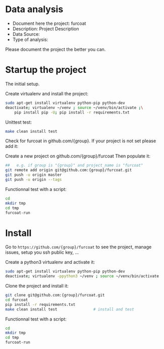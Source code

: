 # Data analysis
- Document here the project: furcoat
- Description: Project Description
- Data Source:
- Type of analysis:

Please document the project the better you can.

# Startup the project

The initial setup.

Create virtualenv and install the project:
```bash
sudo apt-get install virtualenv python-pip python-dev
deactivate; virtualenv ~/venv ; source ~/venv/bin/activate ;\
    pip install pip -U; pip install -r requirements.txt
```

Unittest test:
```bash
make clean install test
```

Check for furcoat in github.com/{group}. If your project is not set please add it:

Create a new project on github.com/{group}/furcoat
Then populate it:

```bash
##   e.g. if group is "{group}" and project_name is "furcoat"
git remote add origin git@github.com:{group}/furcoat.git
git push -u origin master
git push -u origin --tags
```

Functionnal test with a script:

```bash
cd
mkdir tmp
cd tmp
furcoat-run
```

# Install

Go to `https://github.com/{group}/furcoat` to see the project, manage issues,
setup you ssh public key, ...

Create a python3 virtualenv and activate it:

```bash
sudo apt-get install virtualenv python-pip python-dev
deactivate; virtualenv -ppython3 ~/venv ; source ~/venv/bin/activate
```

Clone the project and install it:

```bash
git clone git@github.com:{group}/furcoat.git
cd furcoat
pip install -r requirements.txt
make clean install test                # install and test
```
Functionnal test with a script:

```bash
cd
mkdir tmp
cd tmp
furcoat-run
```
